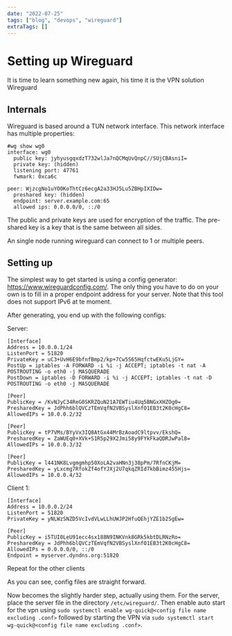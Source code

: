 ```yaml
---
date: "2022-07-25"
tags: ["blog", "devops", "wireguard"]
extraTags: []
---
```

# Setting up Wireguard

It is time to learn something new again, his time it is the VPN solution Wireguard

## Internals

Wireguard is based around a TUN network interface. This network interface has
multiple properties:

```
#wg show wg0
interface: wg0
  public key: jyhyusgqxdzT732wlJa7nQCMqUvQnpC//SUjCBAsniI=
  private key: (hidden)
  listening port: 47761
  fwmark: 0xca6c

peer: WjzcgNo1uYO0KoThtCz6ecgA2a33HJ5Lu5ZBHpIXIDw=
  preshared key: (hidden)
  endpoint: server.example.com:65
  allowed ips: 0.0.0.0/0, ::/0
```

The public and private keys are used for encryption of the traffic. The
pre-shared key is a key that is the same between all sides.

An single node running wireguard can connect to 1 or multiple peers.

## Setting up

The simplest way to get started is using a config generator:
<https://www.wireguardconfig.com/>. The only thing you have to do on your own is
to fill in a proper endpoint address for your server. Note that this tool does
not support IPv6 at te moment.

After generating, you end up with the following configs:

Server:

```wireguard
[Interface]
Address = 10.0.0.1/24
ListenPort = 51820
PrivateKey = uC3+UvH6E9bfnfBmp2/kp+7Cw5S65HqfctwEKu5LjGY=
PostUp = iptables -A FORWARD -i %i -j ACCEPT; iptables -t nat -A POSTROUTING -o eth0 -j MASQUERADE
PostDown = iptables -D FORWARD -i %i -j ACCEPT; iptables -t nat -D POSTROUTING -o eth0 -j MASQUERADE

[Peer]
PublicKey = /KvNJyC34ReG0SKRZQuN21A7EWTiu4Uq5BNGxXHZOg0=
PresharedKey = JdPhh6blQVCzTEmVqfN2VBSyslXnfO1EB3t2K0cHgC8=
AllowedIPs = 10.0.0.2/32

[Peer]
PublicKey = tP7VMs/BYyVx3IQ8AtGx44MrBzAoadC9ltpvv/EkshQ=
PresharedKey = ZaWUEq0+XVk+S1R5p29X2Jmi58y9FYkFkaQDRJwPal8=
AllowedIPs = 10.0.0.3/32

[Peer]
PublicKey = l441NK8Lvgmgmhp50XoLA2vaHNn3j38pPm/7RfnCKjM=
PresharedKey = yLxcmg7RfokZf4ofYJXj2U7qkqZRId7kbBimz455Hjs=
AllowedIPs = 10.0.0.4/32
```

Client 1:

```
[Interface]
Address = 10.0.0.2/24
ListenPort = 51820
PrivateKey = yNLWzSNZD5VcIvdVLwLLhUWJP2HfuQEhjYZE1b2SgEw=

[Peer]
PublicKey = i5TUI0LeU91ecc4sx188N9INKVnk8GRk5kbtDLRNzRo=
PresharedKey = JdPhh6blQVCzTEmVqfN2VBSyslXnfO1EB3t2K0cHgC8=
AllowedIPs = 0.0.0.0/0, ::/0
Endpoint = myserver.dyndns.org:51820
```

Repeat for the other clients

As you can see, config files are straight forward.

Now becomes the slightly harder step, actually using them. For the server, place
the server file in the directory `/etc/wireguard/`. Then enable auto start for
the vpn using
`sudo systemctl enable wg-quick@<config file name excluding .conf>` followed by
starting the VPN via
`sudo systemctl start wg-quick@<config file name excluding .conf>`.
